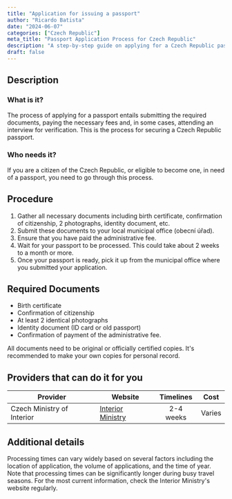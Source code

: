 ```yaml
---
title: "Application for issuing a passport"
author: "Ricardo Batista"
date: "2024-06-07"
categories: ["Czech Republic"]
meta_title: "Passport Application Process for Czech Republic"
description: "A step-by-step guide on applying for a Czech Republic passport."
draft: false
---
```


## Description
### What is it?
The process of applying for a passport entails submitting the required documents, paying the necessary fees and, in some cases, attending an interview for verification. This is the process for securing a Czech Republic passport.

### Who needs it?
If you are a citizen of the Czech Republic, or eligible to become one, in need of a passport, you need to go through this process. 

## Procedure
1. Gather all necessary documents including birth certificate, confirmation of citizenship, 2 photographs, identity document, etc.
2. Submit these documents to your local municipal office (obecní úřad).
3. Ensure that you have paid the administrative fee.
4. Wait for your passport to be processed. This could take about 2 weeks to a month or more.
5. Once your passport is ready, pick it up from the municipal office where you submitted your application.

## Required Documents
- Birth certificate
- Confirmation of citizenship
- At least 2 identical photographs
- Identity document (ID card or old passport)
- Confirmation of payment of the administrative fee.

All documents need to be original or officially certified copies. It's recommended to make your own copies for personal record.

## Providers that can do it for you

| Provider        |     Website     |     Timelines    |       Cost      |
| --------------- | --------------- |  :-------------: | :-------------: |
| Czech Ministry of Interior | [Interior Ministry](http://www.mvcr.cz) |    2-4 weeks    |        Varies       |

## Additional details
Processing times can vary widely based on several factors including the location of application, the volume of applications, and the time of year. Note that processing times can be significantly longer during busy travel seasons. For the most current information, check the Interior Ministry's website regularly.